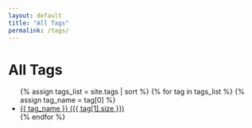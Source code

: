```yaml
---
layout: default
title: "All Tags"
permalink: /tags/
---
```


<h1>All Tags</h1>

<ul>
  {% assign tags_list = site.tags | sort %}
  {% for tag in tags_list %}
    {% assign tag_name = tag[0] %}
    <li>
      <a href="{{ '/tags/' | append: tag_name | relative_url }}">{{ tag_name }} ({{ tag[1].size }})</a>
    </li>
  {% endfor %}
</ul>